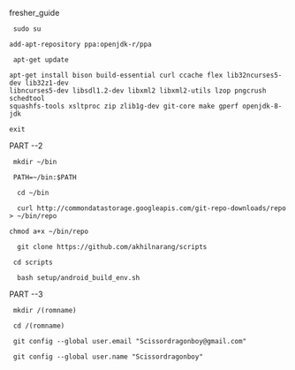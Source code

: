  fresher_guide

```
 sudo su
 ```

```
add-apt-repository ppa:openjdk-r/ppa
```

```
 apt-get update
```

```
apt-get install bison build-essential curl ccache flex lib32ncurses5-dev lib32z1-dev
libncurses5-dev libsdl1.2-dev libxml2 libxml2-utils lzop pngcrush schedtool
squashfs-tools xsltproc zip zlib1g-dev git-core make gperf openjdk-8-jdk
```

```
exit
```

PART --2

```
 mkdir ~/bin
```

```
 PATH=~/bin:$PATH
```

```
  cd ~/bin
```

```
  curl http://commondatastorage.googleapis.com/git-repo-downloads/repo > ~/bin/repo
```

```
chmod a+x ~/bin/repo 
```

```
  git clone https://github.com/akhilnarang/scripts  
```

```
 cd scripts
```

```
  bash setup/android_build_env.sh
```

PART --3

```
 mkdir /(romname)
```

```
 cd /(romname)
```

```
 git config --global user.email "Scissordragonboy@gmail.com" 
```

```
 git config --global user.name "Scissordragonboy" 
```
